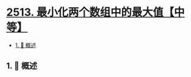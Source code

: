 # [2513. 最小化两个数组中的最大值【中等】](https://github.com/Tdahuyou/TNotes.leetcode/tree/main/notes/2513.%20%E6%9C%80%E5%B0%8F%E5%8C%96%E4%B8%A4%E4%B8%AA%E6%95%B0%E7%BB%84%E4%B8%AD%E7%9A%84%E6%9C%80%E5%A4%A7%E5%80%BC%E3%80%90%E4%B8%AD%E7%AD%89%E3%80%91)

<!-- region:toc -->

- [1. 📝 概述](#1--概述)

<!-- endregion:toc -->

## 1. 📝 概述
